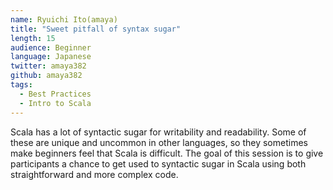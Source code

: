 ```yaml
---
name: Ryuichi Ito(amaya)
title: "Sweet pitfall of syntax sugar"
length: 15
audience: Beginner
language: Japanese
twitter: amaya382
github: amaya382
tags:
  - Best Practices
  - Intro to Scala
---
```

Scala has a lot of syntactic sugar for writability and readability. Some of these are unique and uncommon in other languages, so they sometimes make beginners feel that Scala is difficult. The goal of this session is to give participants a chance to get used to syntactic sugar in Scala using both straightforward and more complex code.
